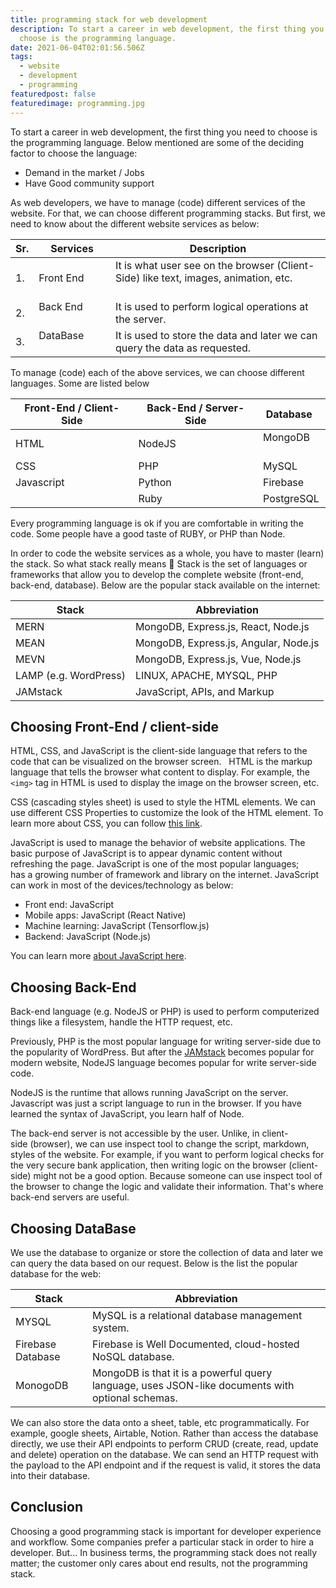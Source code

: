```yaml
---
title: programming stack for web development
description: To start a career in web development, the first thing you need to
  choose is the programming language.
date: 2021-06-04T02:01:56.506Z
tags:
  - website
  - development
  - programming
featuredpost: false
featuredimage: programming.jpg
---
```

To start a career in web development, the first thing you need to choose is the programming language. Below mentioned are some of the deciding factor to choose the language:

- Demand in the market / Jobs
- Have Good community support

As web developers, we have to manage (code) different services of the website. For that, we can choose different programming stacks. But first, we need to know about the different website services as below:

| Sr. | Services | Description |
| ----------------------- | ---------------------- | ---------------------- |
| 1. | Front End   | It is what user see on the browser (Client-Side) like text, images, animation, etc.                 |
| 2. | Back End                     | It is used to perform logical operations at the server. |
| 3. | DataBase                   | It is used to store the data and later we can query the data as requested.                 |

To manage (code) each of the above services, we can choose different languages. Some are listed below

| Front-End / Client-Side | Back-End / Server-Side | Database   |
| ----------------------- | ---------------------- | ---------- |
| HTML   | NodeJS                 | MongoDB    |
| CSS | PHP                    | MySQL      |
| Javascript | Python                 | Firebase   |
|                 | Ruby                   | PostgreSQL |

Every programming language is ok if you are comfortable in writing the code. Some people have a good taste of RUBY, or PHP than Node.

In order to code the website services as a whole, you have to master (learn) the stack. So what stack really means 🤔 Stack is the set of languages or frameworks that allow you to develop the complete website (front-end, back-end, database). Below are the popular stack available on the internet:

| Stack | Abbreviation |
| ----------------------- | ---------------------- |
| MERN | MongoDB, Express.js, React, Node.js  |
| MEAN | MongoDB, Express.js, Angular, Node.js |
| MEVN | MongoDB, Express.js, Vue, Node.js  |
| LAMP (e.g. WordPress) | LINUX, APACHE, MYSQL, PHP  |
| JAMstack | JavaScript, APIs, and Markup |

## Choosing Front-End / client-side

HTML, CSS, and JavaScript is the client-side language that refers to the code that can be visualized on the browser screen.
 
HTML is the markup language that tells the browser what content to display. For example, the `<img>` tag in HTML is used to display the image on the browser screen, etc. 

CSS (cascading styles sheet) is used to style the HTML elements. We can use different CSS Properties to customize the look of the HTML element. To learn more about CSS, you can follow [this link](https://taimoorsattar.dev/blogs/learn-css/).

JavaScript is used to manage the behavior of website applications. The basic purpose of JavaScript is to appear dynamic content without refreshing the page. JavaScript is one of the most popular languages; has a growing number of framework and library on the internet. JavaScript can work in most of the devices/technology as below:

- Front end: JavaScript
- Mobile apps: JavaScript (React Native)
- Machine learning: JavaScript (Tensorflow.js)
- Backend: JavaScript (Node.js)

You can learn more [about JavaScript here](https://taimoorsattar.dev/blogs/javascript).

## Choosing Back-End

Back-end language (e.g. NodeJS or PHP) is used to perform computerized things like a filesystem, handle the HTTP request, etc.

Previously, PHP is the most popular language for writing server-side due to the popularity of WordPress. But after the [JAMstack](https://taimoorsattar.dev/blogs/what-is-jamstack) becomes popular for modern website, NodeJS language becomes popular for write server-side code.

NodeJS is the runtime that allows running JavaScript on the server. Javascript was just a script language to run in the browser. If you have learned the syntax of JavaScript, you learn half of Node.

The back-end server is not accessible by the user. Unlike, in client-side (browser), we can use inspect tool to change the script, markdown, styles of the website. For example, if you want to perform logical checks for the very secure bank application, then writing logic on the browser (client-side) might not be a good option. Because someone can use inspect tool of the browser to change the logic and validate their information. That's where back-end servers are useful.

## Choosing DataBase

We use the database to organize or store the collection of data and later we can query the data based on our request. Below is the list the popular database for the web:

| Stack | Abbreviation |
| ----------------------- | ---------------------- |
| MYSQL | MySQL is a relational database management system.  |
| Firebase Database | Firebase is Well Documented, cloud-hosted NoSQL database. |
| MonogoDB | MongoDB is that it is a powerful query language, uses JSON-like documents with optional schemas.  |


We can also store the data onto a sheet, table, etc programmatically. For example, google sheets, Airtable, Notion. Rather than access the database directly, we use their API endpoints to perform CRUD (create, read, update and delete) operation on the database. We can send an HTTP request with the payload to the API endpoint and if the request is valid, it stores the data into their database.

## Conclusion

Choosing a good programming stack is important for developer experience and workflow. Some companies prefer a particular stack in order to hire a developer. But... In business terms, the programming stack does not really matter; the customer only cares about end results, not the programming stack.